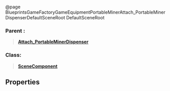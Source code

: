 @page BlueprintsGameFactoryGameEquipmentPortableMinerAttach_PortableMinerDispenserDefaultSceneRoot DefaultSceneRoot
### Parent :
<b><a href="_blueprints_game_factory_game_equipment_portable_miner_attach__portable_miner_dispenser.html"><blockquote>Attach_PortableMinerDispenser</blockquote></a></b>
### Class:
<b><a href="_class_script_scene_component.html"><blockquote>SceneComponent</blockquote></a></b>
## Properties
